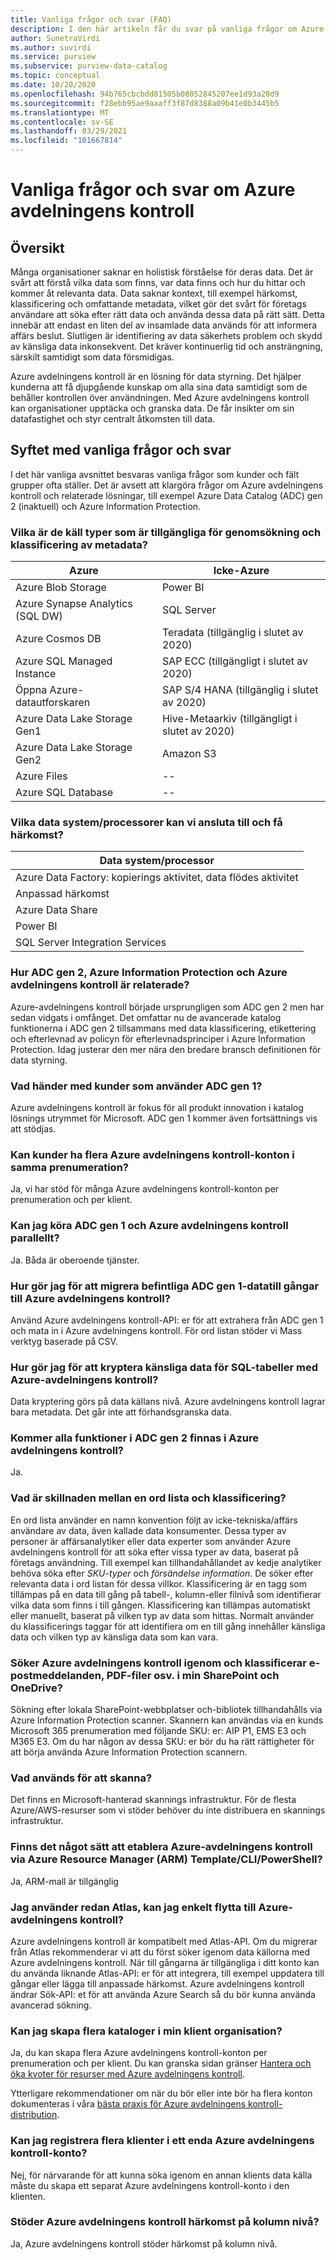 ```yaml
---
title: Vanliga frågor och svar (FAQ)
description: I den här artikeln får du svar på vanliga frågor om Azure avdelningens kontroll.
author: SunetraVirdi
ms.author: suvirdi
ms.service: purview
ms.subservice: purview-data-catalog
ms.topic: conceptual
ms.date: 10/20/2020
ms.openlocfilehash: 94b765cbcbdd81505b08052845207ee1d93a28d9
ms.sourcegitcommit: f28ebb95ae9aaaff3f87d8388a09b41e0b3445b5
ms.translationtype: MT
ms.contentlocale: sv-SE
ms.lasthandoff: 03/29/2021
ms.locfileid: "101667814"
---
```

# <a name="frequently-asked-questions-faq-about-azure-purview"></a>Vanliga frågor och svar om Azure avdelningens kontroll

## <a name="overview"></a>Översikt

Många organisationer saknar en holistisk förståelse för deras data. Det är svårt att förstå vilka data som finns, var data finns och hur du hittar och kommer åt relevanta data. Data saknar kontext, till exempel härkomst, klassificering och omfattande metadata, vilket gör det svårt för företags användare att söka efter rätt data och använda dessa data på rätt sätt. Detta innebär att endast en liten del av insamlade data används för att informera affärs beslut. Slutligen är identifiering av data säkerhets problem och skydd av känsliga data inkonsekvent. Det kräver kontinuerlig tid och ansträngning, särskilt samtidigt som data försmidigas.

Azure avdelningens kontroll är en lösning för data styrning. Det hjälper kunderna att få djupgående kunskap om alla sina data samtidigt som de behåller kontrollen över användningen. Med Azure avdelningens kontroll kan organisationer upptäcka och granska data. De får insikter om sin datafastighet och styr centralt åtkomsten till data.

## <a name="purpose-of-this-faq"></a>Syftet med vanliga frågor och svar

I det här vanliga avsnittet besvaras vanliga frågor som kunder och fält grupper ofta ställer. Det är avsett att klargöra frågor om Azure avdelningens kontroll och relaterade lösningar, till exempel Azure Data Catalog (ADC) gen 2 (inaktuell) och Azure Information Protection.

### <a name="what-are-the-source-types-available-for-metadata-scanning-and-classification"></a>Vilka är de käll typer som är tillgängliga för genomsökning och klassificering av metadata?

|Azure|Icke-Azure|
|---------|---------|
|Azure Blob Storage|Power BI|
|Azure Synapse Analytics (SQL DW)|SQL Server |
|Azure Cosmos DB|Teradata (tillgänglig i slutet av 2020)|
|Azure SQL Managed Instance|SAP ECC (tillgängligt i slutet av 2020)|
|Öppna Azure-datautforskaren|SAP S/4 HANA (tillgänglig i slutet av 2020)|
|Azure Data Lake Storage Gen1|Hive-Metaarkiv (tillgängligt i slutet av 2020)|
|Azure Data Lake Storage Gen2|Amazon S3|
|Azure Files|--|
|Azure SQL Database|--|

### <a name="what-data-systemsprocessors-can-we-connect-and-get-lineage"></a>Vilka data system/processorer kan vi ansluta till och få härkomst?

|Data system/processor 
|---------
|Azure Data Factory: kopierings aktivitet, data flödes aktivitet 
|Anpassad härkomst   
|Azure Data Share   
|Power BI    |
|SQL Server Integration Services  

### <a name="how-are-adc-gen-2-azure-information-protection-and-azure-purview-related"></a>Hur ADC gen 2, Azure Information Protection och Azure avdelningens kontroll är relaterade?

Azure-avdelningens kontroll började ursprungligen som ADC gen 2 men har sedan vidgats i omfånget. Det omfattar nu de avancerade katalog funktionerna i ADC gen 2 tillsammans med data klassificering, etikettering och efterlevnad av policyn för efterlevnadsprinciper i Azure Information Protection. Idag justerar den mer nära den bredare bransch definitionen för data styrning.

### <a name="what-happens-to-customers-using-adc-gen-1"></a>Vad händer med kunder som använder ADC gen 1?

Azure avdelningens kontroll är fokus för all produkt innovation i katalog lösnings utrymmet för Microsoft. ADC gen 1 kommer även fortsättnings vis att stödjas.

### <a name="can-customers-have-multiple-azure-purview-accounts-in-the-same-subscription"></a>Kan kunder ha flera Azure avdelningens kontroll-konton i samma prenumeration?

Ja, vi har stöd för många Azure avdelningens kontroll-konton per prenumeration och per klient.

### <a name="can-i-run-adc-gen-1-and-azure-purview-in-parallel"></a>Kan jag köra ADC gen 1 och Azure avdelningens kontroll parallellt?

Ja. Båda är oberoende tjänster.

### <a name="how-do-i-migrate-existing-adc-gen-1-data-assets-to-azure-purview"></a>Hur gör jag för att migrera befintliga ADC gen 1-datatill gångar till Azure avdelningens kontroll?

Använd Azure avdelningens kontroll-API: er för att extrahera från ADC gen 1 och mata in i Azure avdelningens kontroll. För ord listan stöder vi Mass verktyg baserade på CSV.

### <a name="how-do-i-encrypt-sensitive-data-for-sql-tables-using-azure-purview"></a>Hur gör jag för att kryptera känsliga data för SQL-tabeller med Azure-avdelningens kontroll?

Data kryptering görs på data källans nivå. Azure avdelningens kontroll lagrar bara metadata. Det går inte att förhandsgranska data.

### <a name="will-all-the-capabilities-of-adc-gen-2-exist-in-azure-purview"></a>Kommer alla funktioner i ADC gen 2 finnas i Azure avdelningens kontroll?

Ja.

<!--## Is the data lineage feature available in Azure Purview?

Yes, but it's limited to the Azure Data Factory connector.

<!-- ## How can I scan SQL Server on-premises? 

Use the self-host integration runtime capability. !-->

<!--### What is the difference between classification in Azure SQL Database and classification in Azure Purview?

|Azure SQL DB classification  |Azure Purview classification  |
|---------|---------|
|Classification is based on SQL metadata from system catalogs. |Classification is based on Azure Purview's sampling technique by using the system-defined or custom-defined regex pattern.|
|Custom classification is supported.     |Custom classification is supported.         |
|Doesn't use Microsoft 365 system classifiers out of the box.    | Uses Microsoft 365 system classifiers out of the box.        |
-->

### <a name="whats-the-difference-between-a-glossary-and-classification"></a>Vad är skillnaden mellan en ord lista och klassificering?

En ord lista använder en namn konvention följt av icke-tekniska/affärs användare av data, även kallade data konsumenter. Dessa typer av personer är affärsanalytiker eller data experter som använder Azure avdelningens kontroll för att söka efter vissa typer av data, baserat på företags användning. Till exempel kan tillhandahållandet av kedje analytiker behöva söka efter *SKU-typer* och *försändelse information*. De söker efter relevanta data i ord listan för dessa villkor.
Klassificering är en tagg som tillämpas på en data till gång på tabell-, kolumn-eller filnivå som identifierar vilka data som finns i till gången. Klassificering kan tillämpas automatiskt eller manuellt, baserat på vilken typ av data som hittas. Normalt använder du klassificerings taggar för att identifiera om en till gång innehåller känsliga data och vilken typ av känsliga data som kan vara.

### <a name="does-azure-purview-scan-and-classify-emails-pdfs-etc-in-my-sharepoint-and-onedrive"></a>Söker Azure avdelningens kontroll igenom och klassificerar e-postmeddelanden, PDF-filer osv. i min SharePoint och OneDrive?

Sökning efter lokala SharePoint-webbplatser och-bibliotek tillhandahålls via Azure Information Protection scanner. Skannern kan användas via en kunds Microsoft 365 prenumeration med följande SKU: er: AIP P1, EMS E3 och M365 E3. Om du har någon av dessa SKU: er bör du ha rätt rättigheter för att börja använda Azure Information Protection scannern.

<!--### What is the difference between classifications and sensitivity labels in Azure Purview?

Azure Purview's data governance solution is based on the Apache Atlas framework. As defined by Atlas, classification is a way to identify the contents of an asset (table or file) or an entity (table column or structured file). This classification becomes a metadata property that allows Azure Purview to understand the data within each asset and govern and protect them.

Sensitivity labels are a Microsoft 365 concept that resembles classification at the asset level. You create a label with a collection of classifications applied at the asset or entity level.

Atlas-centric customers will see no real distinction between classifications and labels. To these customers, everything is a classification and labels aren't needed.

Security-focused customers will see a distinction between classification and labeling, but only because in Microsoft 365 the classifications aren't exposed directly to the user; only labels are visible. So, similar to Atlas, Office 365 security customers don't need to deal with both entities.
-->

### <a name="what-is-the-compute-used-for-the-scan"></a>Vad används för att skanna?
Det finns en Microsoft-hanterad skannings infrastruktur. För de flesta Azure/AWS-resurser som vi stöder behöver du inte distribuera en skannings infrastruktur.

### <a name="is-there-a-way-to-provision-azure-purview-via-azure-resource-manager-arm-template--cli--powershell"></a>Finns det något sätt att etablera Azure-avdelningens kontroll via Azure Resource Manager (ARM) Template/CLI/PowerShell?

Ja, ARM-mall är tillgänglig

<!--### Does Azure Purview support guest users in AAD?-->

### <a name="im-already-using-atlas-can-i-easily-move-to-azure-purview"></a>Jag använder redan Atlas, kan jag enkelt flytta till Azure-avdelningens kontroll?

Azure avdelningens kontroll är kompatibelt med Atlas-API. Om du migrerar från Atlas rekommenderar vi att du först söker igenom data källorna med Azure avdelningens kontroll. När till gångarna är tillgängliga i ditt konto kan du använda liknande Atlas-API: er för att integrera, till exempel uppdatera till gångar eller lägga till anpassade härkomst. Azure avdelningens kontroll ändrar Sök-API: et för att använda Azure Search så du bör kunna använda avancerad sökning.

### <a name="can-i-create-multiple-catalogs-in-my-tenant"></a>Kan jag skapa flera kataloger i min klient organisation?

Ja, du kan skapa flera Azure avdelningens kontroll-konton per prenumeration och per klient. Du kan granska sidan gränser [Hantera och öka kvoter för resurser med Azure avdelningens kontroll](how-to-manage-quotas.md).

Ytterligare rekommendationer om när du bör eller inte bör ha flera konton dokumenteras i våra [bästa praxis för Azure avdelningens kontroll-distribution](deployment-best-practices.md).

### <a name="can-i-register-multiple-tenants-within-a-single-azure-purview-account"></a>Kan jag registrera flera klienter i ett enda Azure avdelningens kontroll-konto?

Nej, för närvarande för att kunna söka igenom en annan klients data källa måste du skapa ett separat Azure avdelningens kontroll-konto i den klienten.

### <a name="does-azure-purview-support-column-level-lineage"></a>Stöder Azure avdelningens kontroll härkomst på kolumn nivå?

Ja, Azure avdelningens kontroll stöder härkomst på kolumn nivå.